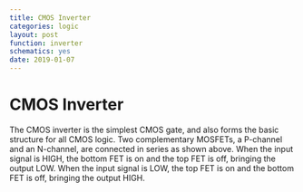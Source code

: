 ```yaml
---
title: CMOS Inverter
categories: logic
layout: post
function: inverter
schematics: yes
date: 2019-01-07
---
```


# CMOS Inverter

The CMOS inverter is the simplest CMOS gate, and also forms the basic structure for all CMOS logic.
Two complementary MOSFETs, a P-channel and an N-channel, are connected in series as shown above. When the input signal is HIGH, the bottom FET is on and the top FET is off, bringing the output LOW. When the input signal is LOW, the top FET is on and the bottom FET is off, bringing the output HIGH.
